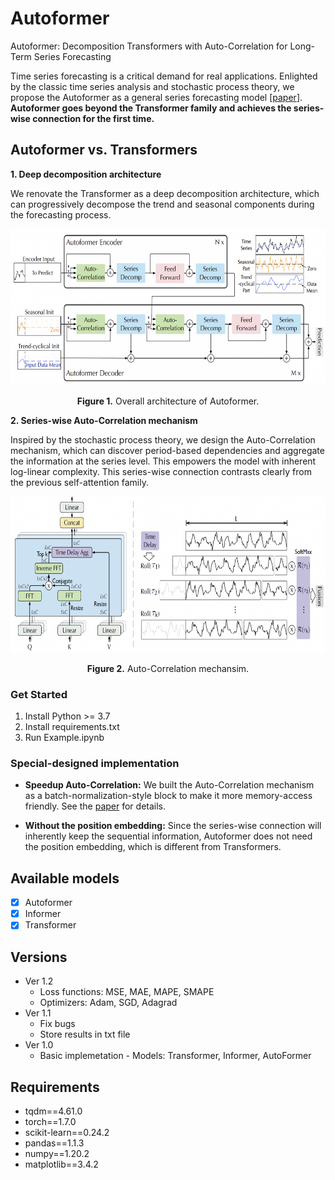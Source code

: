 # Autoformer 

Autoformer: Decomposition Transformers with Auto-Correlation for Long-Term Series Forecasting

Time series forecasting is a critical demand for real applications. Enlighted by the classic time series analysis and stochastic process theory, we propose the Autoformer as a general series forecasting model [[paper](https://arxiv.org/abs/2106.13008)]. **Autoformer goes beyond the Transformer family and achieves the series-wise connection for the first time.**


## Autoformer vs. Transformers

**1. Deep decomposition architecture**

We renovate the Transformer as a deep decomposition architecture, which can progressively decompose the trend and seasonal components during the forecasting process.

<p align="center">
<img src=".\utils\pic\Autoformer.png" height = "250" alt="" align=center />
<br><br>
<b>Figure 1.</b> Overall architecture of Autoformer.
</p>

**2. Series-wise Auto-Correlation mechanism**

Inspired by the stochastic process theory, we design the Auto-Correlation mechanism, which can discover period-based dependencies and aggregate the information at the series level. This empowers the model with inherent log-linear complexity. This series-wise connection contrasts clearly from the previous self-attention family.

<p align="center">
<img src=".\utils\pic\Auto-Correlation.png" height = "250" alt="" align=center />
<br><br>
<b>Figure 2.</b> Auto-Correlation mechansim.
</p>


### Get Started
1. Install Python >= 3.7
2. Install requirements.txt
3. Run Example.ipynb


### Special-designed implementation

- **Speedup Auto-Correlation:** We built the Auto-Correlation mechanism as a batch-normalization-style block to make it more memory-access friendly. See the [paper](https://arxiv.org/abs/2106.13008) for details.

- **Without the position embedding:** Since the series-wise connection will inherently keep the sequential information, Autoformer does not need the position embedding, which is different from Transformers.


## Available models

- [x] Autoformer
- [x] Informer
- [x] Transformer

## Versions
- Ver 1.2
  - Loss functions: MSE, MAE, MAPE, SMAPE
  - Optimizers: Adam, SGD, Adagrad
- Ver 1.1
  - Fix bugs
  - Store results in txt file
- Ver 1.0
  - Basic implemetation - Models: Transformer, Informer, AutoFormer

## Requirements

- tqdm==4.61.0
- torch==1.7.0
- scikit-learn==0.24.2
- pandas==1.1.3
- numpy==1.20.2
- matplotlib==3.4.2
